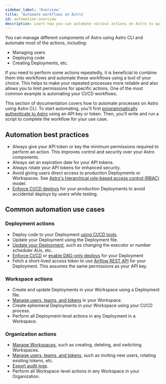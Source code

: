 ```yaml
---
sidebar_label: 'Overview'
title: 'Automate workflows on Astro'
id: automation-overview
description: Learn how you can automate various actions on Astro to quickly build and manage your data ecosystem. 
---
```


You can manage different components of Astro using Astro CLI and automate most of the actions, including: 

- Managing users
- Deploying code
- Creating Deployments, etc.

If you need to perform some actions repeatedly, it is beneficial to combine them into workflows and automate these workflows using a tool of your choice. This helps to make your repeated processes more reliable and also allows you to limit permissions for specific actions. One of the most common example is automating your CI/CD workflows.

This section of documentation covers how to automate processes on Astro using Astro CLI. To start automating, you'll first [programmatically authenticate to Astro](automation-authentication.md) using an API key or token. Then, you'll write and run a script to complete the workflow for your use case.


## Automation best practices

- Always give your API token or key the minimum permissions required to perform an action. This improves control and security over your Astro components.
- Always set an expiration date for your API tokens.
- Always rotate your API tokens for enhanced security.
- Avoid giving users direct access to production Deployments or Workspaces. See [Astro's hierarchical role-based access control (RBAC)](astro-architecture.md#access-control-architecture) model.
- [Enforce CI/CD deploys](configure-deployment-resources.md#enforce-cicd-deploys) for your production Deployments to avoid accidental deploys by users while testing.

## Common automation use cases

### Deployment actions

- Deploy code to your Deployment [using CI/CD tools](set-up-ci-cd.md).
- Update your Deployment using the Deployment file.  
- [Update your Deployment](cli/astro-deployment-update.md), such as changing the executor or number scheduler AUs, etc. 
- [Enforce CI/CD](configure-deployment-resources.md#enforce-cicd-deploys) or [enable DAG-only deploys](deploy-dags.md#enable-dag-only-deploys-on-a-deployment) for your Deployment 
- Fetch a short-lived access token to use [Airflow REST API](airflow-api.md) for your Deployment. This assumes the same permissions as your API key.

### Workspace actions

- Create and update Deployments in your Workspace using a Deployment file. 
- [Manage users, teams, and tokens](cli/astro-workspace-team.md) in your Workspace.
- Create ephemeral Deployments in your Workspace using your CI/CD process. 
- Perform all Deployment-level actions in any Deployment in a Workspace. 

### Organization actions

- [Manage Workspaces](cli/astro-workspace-create.md), such as creating, deleting, and switching Workspaces. 
- [Manage users, teams, and tokens](cli/astro-organization-list.md), such as inviting new users, rotating existing tokens, etc.
- [Export audit logs](audit-logs.md#export-audit-logs). 
- Perform all Workspace-level actions in any Workspace in your Organization.

